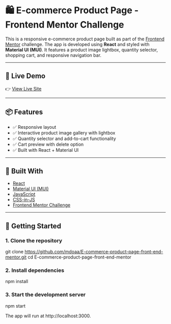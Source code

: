 # 🛍️ E-commerce Product Page - Frontend Mentor Challenge

This is a responsive e-commerce product page built as part of the [Frontend Mentor](https://www.frontendmentor.io/challenges/ecommerce-product-page-UPsZ9MJp6) challenge. The app is developed using **React** and styled with **Material UI (MUI)**. It features a product image lightbox, quantity selector, shopping cart, and responsive navigation bar.

---

## 🚀 Live Demo

👉 [View Live Site](https://your-deployment-link.com)  

---

## 📦 Features

- ✅ Responsive layout 
- ✅ Interactive product image gallery with lightbox
- ✅ Quantity selector and add-to-cart functionality
- ✅ Cart preview with delete option
- ✅ Built with React + Material UI

---

## 🧱 Built With

- [React](https://reactjs.org/)
- [Material UI (MUI)](https://mui.com/)
- [JavaScript](https://developer.mozilla.org/en-US/docs/Web/JavaScript)
- [CSS-in-JS](https://mui.com/system/styling/)
- [Frontend Mentor Challenge](https://www.frontendmentor.io/challenges)

---

## 📌 Getting Started

### 1. Clone the repository

git clone https://github.com/mdoaa/E-commerce-product-page-front-end-mentor.git
cd E-commerce-product-page-front-end-mentor


### 2. Install dependencies
npm install
### 3. Start the development server

npm start


The app will run at http://localhost:3000.

